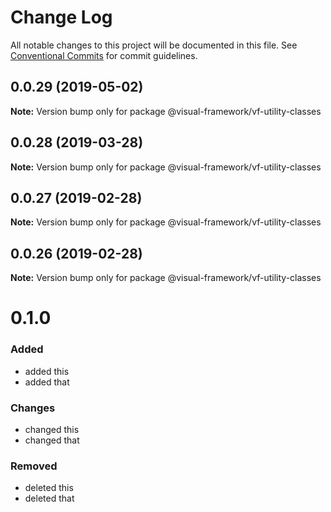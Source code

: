 # Change Log

All notable changes to this project will be documented in this file.
See [Conventional Commits](https://conventionalcommits.org) for commit guidelines.

## 0.0.29 (2019-05-02)

**Note:** Version bump only for package @visual-framework/vf-utility-classes





## 0.0.28 (2019-03-28)

**Note:** Version bump only for package @visual-framework/vf-utility-classes





## 0.0.27 (2019-02-28)

**Note:** Version bump only for package @visual-framework/vf-utility-classes





## 0.0.26 (2019-02-28)

**Note:** Version bump only for package @visual-framework/vf-utility-classes





# 0.1.0

### Added
- added this
- added that

### Changes

- changed this
- changed that

### Removed

- deleted this
- deleted that
